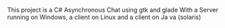 This project is a C# Asynchronous Chat using gtk and glade
With a Server running on Windows, a client on Linux and a client on Ja
va
(solaris)
